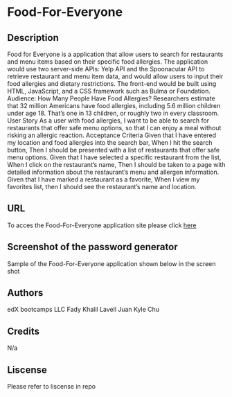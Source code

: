 # Food-For-Everyone

## Description 

Food for Everyone is a application that allow users to search for restaurants and menu items based on their specific food allergies. The application would use two server-side APIs:  Yelp API and the Spoonacular API to retrieve restaurant and menu item data, and would allow users to input their food allergies and dietary restrictions. The front-end would be built using HTML, JavaScript, and a CSS framework such as Bulma or Foundation.
Audience: How Many People Have Food Allergies? Researchers estimate that 32 million Americans have food allergies, including 5.6 million children under age 18. That’s one in 13 children, or roughly two in every classroom.
User Story
As a user with food allergies,
I want to be able to search for restaurants that offer safe menu options,
so that I can enjoy a meal without risking an allergic reaction.
Acceptance Criteria
Given that I have entered my location and food allergies into the search bar,
When I hit the search button,
Then I should be presented with a list of restaurants that offer safe menu options.
Given that I have selected a specific restaurant from the list,
When I click on the restaurant’s name,
Then I should be taken to a page with detailed information about the restaurant’s menu and allergen information.
Given that I have marked a restaurant as a favorite,
When I view my favorites list, then I should see the restaurant’s name and location.

## URL

To acces the Food-For-Everyone application site please click [here]()

## Screenshot of the password generator 
Sample of the Food-For-Everyone application shown below in the screen shot 
![]()

## Authors 

edX bootcamps LLC
Fady Khalil
Lavell Juan 
Kyle Chu

## Credits 

N/a

## Liscense 

Please refer to liscense in repo 
